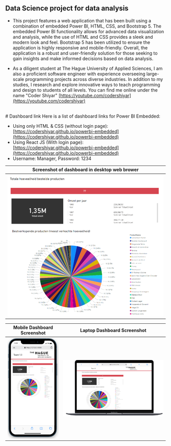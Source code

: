 ## Data Science project for data analysis
- This project features a web application that has been built using a combination of embedded Power BI, HTML, CSS, and Bootstrap 5. The embedded Power BI functionality allows for advanced data visualization and analysis, while the use of HTML and CSS provides a sleek and modern look and feel. Bootstrap 5 has been utilized to ensure the application is highly responsive and mobile-friendly. Overall, the application is a robust and user-friendly solution for those seeking to gain insights and make informed decisions based on data analysis.

- As a diligent student at The Hague University of Applied Sciences, I am also a proficient software engineer with experience overseeing large-scale programming projects across diverse industries. In addition to my studies, I research and explore innovative ways to teach programming and design to students of all levels. You can find me online under the name "Coder Shiyar"
[https://youtube.com/codershiyar](https://youtube.com/codershiyar)
<br>
# Dashboard link
Here is a list of dashboard links for Power BI Embedded:

- Using only HTML & CSS (without login page): [https://codershiyar.github.io/powerbi-embedded](https://codershiyar.github.io/powerbi-embedded)
- Using React JS (With login page): [https://codershiyar.github.io/powerbi-embedded](https://codershiyar.github.io/powerbi-embedded)
- Username: Manager, Password: 1234

 
| Screenshot of dashboard in desktop web brower  |
|:---------------------:|
| ![Screenshot of dashboard in desktop web brower ](./files/Capture.PNG) |


| Mobile Dashboard Screenshot | Laptop Dashboard Screenshot |
|:--------------------------:|:--------------------------:|
| ![Screenshot of dashboard in mobile](./files/Capture2.PNG) | ![Screenshot of dashboard in laptop](./files/Capture3.PNG) |
